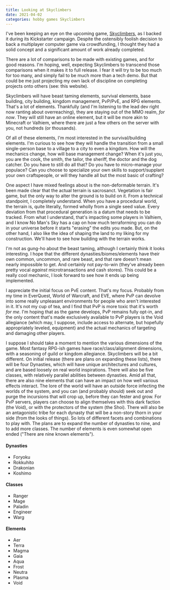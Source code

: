 ```yaml
---
title: Looking at Skyclimbers
date: 2021-04-02
categories: hobby games Skyclimbers
---
```

I've been keeping an eye on the upcoming game, [Skyclimbers](https://www.skyclimbers.net/), as I backed it during its Kickstarter campaign. Despite the ostensibly foolish decision to back a multiplayer computer game via crowdfunding, I thought they had a solid concept and a significant amount of work already completed.

There are a lot of comparisons to be made with existing games, and for good reasons. I'm hoping, well, expecting Skyclimbers to transcend those comparisons when it makes it to full release. I fear it will try to be too much for too many, and simply fail to be much more than a tech demo. But that could be me just projecting my own lack of discipline on completing projects onto others (see: this website).

Skyclimbers will have beast taming elements, survival elements, base building, city building, kingdom management, PvP/PvE, and RPG elements. That's a lot of elements. Thankfully (and I'm listening to the lead dev right now ranting about overreaching), they are staying out of the MMO realm, _for now_. They will still have an online element, but it will be more akin to Minecraft or Valhiem, where there are just a few others on the server with you, not hundreds (or thousands).

Of all of these elements, I'm most interested in the survival/building elements. I'm curious to see how they will handle the transition from a small single-person base to a village to a city to even a kingdom. How will the mechanics change, how will base management change? When it's just you, you are the cook, the smith, the tailor, the sheriff, the doctor and the dog catcher. Do you have to still do all that? Do you have to micro-manage your populace? Can you choose to specialize your own skills to support/supplant your own craftspeople, or will they handle all but the most basic of crafting?

One aspect I have mixed feelings about is the non-deformable terrain. It's been made clear that the actual terrain is sacrosanct. Vegetation is fair game, but the only way to alter the ground is to build on it. From a technical standpoint, I completely understand. When you have a procedural world, the terrain is, quite literally, formed wholly from a single seed value. Every deviation from that procedural generation is a datum that needs to be tracked. From what I understand, that's impacting some players in Valhiem, and I know No Man's Sky has a cap on how much terraforming you can do in your universe before it starts "erasing" the edits you made. But, on the other hand, I also like the idea of shaping the land to my liking for my construction. We'll have to see how building with the terrain works.

I'm not as gung-ho about the beast taming, although I certainly think it looks interesting. I hope that the different dynasties/biomes/elements have their own common, uncommon, and rare beast, and that rare doesn't mean nearly impossible to get. And certainly not pay-to-win (they've already been pretty vocal _against_ microtransactions and cash stores). This could be a really cool mechanic, I look forward to see how it ends up being implemented.

I appreciate the initial focus on PvE content. That's my focus. Probably from my time in EverQuest, World of Warcraft, and EVE, where PvP can devolve into some really unpleasant environments for people who aren't interested in it. It's not my cup of tea, and I find that PvP is more toxic that it's worth _for me_. I'm hoping that as the game develops, PvP remains fully opt-in, and the only content that's made exclusively available to PvP players is the Void allegiance (which may, I suppose, include access to alternate, but hopefully appropriately leveled, equipment) and the actual mechanics of targeting and damaging other players.

I suppose I should take a moment to mention the various dimensions of the game. Most fantasy RPG-ish games have race/class/alignment dimensions, with a seasoning of guild or kingdom allegiance. Skyclimbers will be a bit different. On initial release (there are plans on expanding these lists), there will be four Dynasties, which will have unique architectures and cultures, and are based loosely on real world inspirations. There will also be five classes, with relatively parallel abilities between dynasties. Amid all that, there are also nine elements that can have an impact on how well various effects interact. The lore of the world will have an outside force infecting the worlds of the system, and you can (and probably should) seek out and purge the incursions that will crop up, before they can fester and grow. For PvP servers, players can choose to align themselves with this dark faction (the Void), or with the protectors of the system (the Shoi). There will also be an antagonistic tribe for each dynasty that will be a non-story thorn in your side (from the looks of things). So lots of different facets and combinations to play with. The plans are to expand the number of dynasties to nine, and to add more classes. The number of elements is even somewhat open ended ("There are nine known elements").

#### Dynasties
* Foryoku
* Rokkuhito
* Drakonian
* Koshimo

#### Classes
* Ranger
* Mage
* Paladin
* Engineer
* Warg

#### Elements
* Aer
* Terra
* Magma
* Gaia
* Aqua
* Frost
* Neutra
* Plasma
* Void